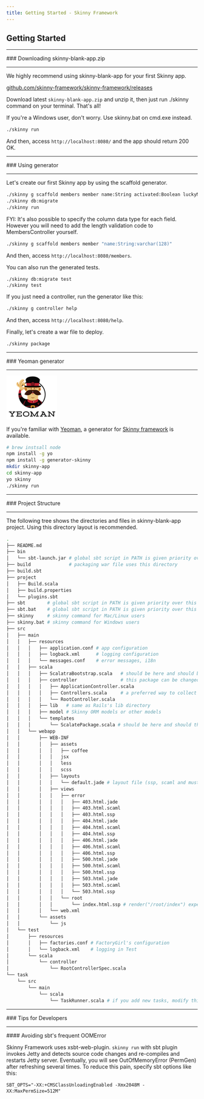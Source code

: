 ```yaml
---
title: Getting Started - Skinny Framework
---
```


## Getting Started

<hr/>
### Downloading skinny-blank-app.zip
<hr/>

We highly recommend using skinny-blank-app for your first Skinny app.

[github.com/skinny-framework/skinny-framework/releases](https://github.com/skinny-framework/skinny-framework/releases)

Download latest `skinny-blank-app.zip` and unzip it, then just run ./skinny command on your terminal. That's all!

If you're a Windows user, don't worry. Use skinny.bat on cmd.exe instead.

```sh
./skinny run
```

And then, access `http://localhost:8080/` and the app should return 200 OK.

<hr/>
### Using generator
<hr/>

Let's create our first Skinny app by using the scaffold generator.

```sh
./skinny g scaffold members member name:String activated:Boolean luckyNumber:Option[Long] birthday:Option[LocalDate]
./skinny db:migrate
./skinny run
```

FYI: It's also possible to specify the column data type for each field. However you will need to add the length validation code to MembersController yourself.

```sh
./skinny g scaffold members member "name:String:varchar(128)"
```

And then, access `http://localhost:8080/members`.

You can also run the generated tests.

```
./skinny db:migrate test
./skinny test
```

If you just need a controller, run the generator like this:

```sh
./skinny g controller help
```

And then, access `http://localhost:8080/help`.

Finally, let's create a war file to deploy.

```sh
./skinny package
```

<hr/>
### Yeoman generator
<hr/>

![Yeoman](images/yeoman.png)

If you're familiar with [Yeoman](http://yeoman.io), a generator for [Skinny framework](https://github.com/skinny-framework/skinny-framework) is available.

```sh
# brew instsall node
npm install -g yo
npm install -g generator-skinny
mkdir skinny-app
cd skinny-app
yo skinny
./skinny run
```

<hr/>
### Project Structure
<hr/>

The following tree shows the directories and files in skinny-blank-app project. Using this directory layout is recommended.

```sh
.
├── README.md
├── bin
│   └── sbt-launch.jar # global sbt script in PATH is given priority over this
├── build              # packaging war file uses this directory
├── build.sbt
├── project
│   ├── Build.scala
│   ├── build.properties
│   └── plugins.sbt
├── sbt        # global sbt script in PATH is given priority over this
├── sbt.bat    # global sbt script in PATH is given priority over this
├── skinny     # skinny command for Mac/Linux users
├── skinny.bat # skinny command for Windows users
├── src
│   ├── main
│   │   ├── resources
│   │   │   ├── application.conf # app configuration
│   │   │   ├── logback.xml      # logging configuration
│   │   │   └── messages.conf    # error messages, i18n
│   │   ├── scala
│   │   │   ├── ScalatraBootstrap.scala   # should be here and should be this name for Scalatra
│   │   │   ├── controller                # this package can be changed
│   │   │   │   ├── ApplicationController.scala
│   │   │   │   ├── Controllers.scala     # a preferred way to collect controllers with routes
│   │   │   │   └── RootController.scala
│   │   │   ├── lib   # same as Rails's lib directory
│   │   │   ├── model # Skinny ORM models or other models
│   │   │   └── templates
│   │   │       └── ScalatePackage.scala # should be here and should this name for Scalate
│   │   └── webapp
│   │       ├── WEB-INF
│   │       │   ├── assets
│   │       │   │   ├── coffee
│   │       │   │   jsx
│   │       │   │   less
│   │       │   │   scss
│   │       │   ├── layouts
│   │       │   │   └── default.jade # layout file (ssp, scaml and mustache are also OK)
│   │       │   ├── views
│   │       │   │   ├── error
│   │       │   │   │   ├── 403.html.jade
│   │       │   │   │   ├── 403.html.scaml
│   │       │   │   │   ├── 403.html.ssp
│   │       │   │   │   ├── 404.html.jade
│   │       │   │   │   ├── 404.html.scaml
│   │       │   │   │   ├── 404.html.ssp
│   │       │   │   │   ├── 406.html.jade
│   │       │   │   │   ├── 406.html.scaml
│   │       │   │   │   ├── 406.html.ssp
│   │       │   │   │   ├── 500.html.jade
│   │       │   │   │   ├── 500.html.scaml
│   │       │   │   │   ├── 500.html.ssp
│   │       │   │   │   ├── 503.html.jade
│   │       │   │   │   ├── 503.html.scaml
│   │       │   │   │   └── 503.html.ssp
│   │       │   │   └── root
│   │       │   │       └── index.html.ssp # render("/root/index") expects this file
│   │       │   └── web.xml
│   │       └── assets
│   │           └── js
│   └── test
│       ├── resources
│       │   ├── factories.conf # FactoryGirl's configuration
│       │   └── logback.xml    # logging in Test
│       └── scala
│           └── controller
│               └── RootControllerSpec.scala
└── task
    └── src
        └── main
            └── scala
                └── TaskRunner.scala # if you add new tasks, modify this 
```

<hr/>
### Tips for Developers

<hr/>
#### Avoiding sbt's frequent OOMError 

Skinny Framework uses xsbt-web-plugin. `skinny run` with sbt plugin invokes Jetty and detects source code changes and re-compiles and restarts Jetty server. Eventually, you will see OutOfMemoryError (PermGen) after refreshing several times. To reduce this pain, specify sbt options like this:

```
SBT_OPTS="-XX:+CMSClassUnloadingEnabled -Xmx2048M -XX:MaxPermSize=512M"
```

